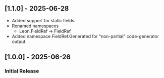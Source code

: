 ## [1.1.0] - 2025-06-28
- Added support for static fields
- Renamed namespaces
  - Leon.FieldRef -> FieldRef
- Added namespace FieldRef.Generated for "non-partial" code-generator output.

## [1.0.0] - 2025-06-26
### Initial Release